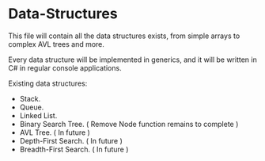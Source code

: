 # Data-Structures
This file will contain all the data structures exists, from simple arrays to complex AVL trees and more.

Every data structure will be implemented in generics, and it will be written in C# in regular console applications.

Existing data structures:

 - Stack.
 - Queue.
 - Linked List.
 - Binary Search Tree. ( Remove Node function remains to complete )
 - AVL Tree. ( In future )
 - Depth-First Search. ( In future )
 - Breadth-First Search. ( In future )